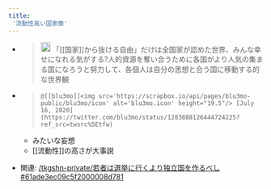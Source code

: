 ```yaml
---
title:
 '流動性高い国家像'
---
```


- > <img src='https://scrapbox.io/api/pages/emoji/twitter/icon' alt='/emoji/twitter.icon' height="19.5"/> 「[[国家]]から抜ける自由」だけは全国家が認めた世界、みんな幸せになれる気がする?人的資源を奪い合うために各国がより人気の集まる国になろうと努力して、各個人は自分の思想と合う国に移動する的な世界観
- >  	@[[blu3mo]]<img src='https://scrapbox.io/api/pages/blu3mo-public/blu3mo/icon' alt='blu3mo.icon' height="19.5"/> [July 16, 2020](https://twitter.com/blu3mo/status/1283888126444724225?ref_src=twsrc%5Etfw)
    - みたいな妄想
    - [[流動性]]の高さが大事説

- 関連: [/tkgshn-private/若者は選挙に行くより独立国を作るべし#61ade3ec09c5f2000008d781](https://scrapbox.io/tkgshn-private/若者は選挙に行くより独立国を作るべし#61ade3ec09c5f2000008d781)
